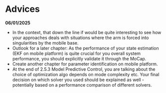 # Advices
**06/01/2025**
- In the context, that down the line if would be quite interesting to see how your approaches deals with situations where the arm is forced into singularities by the mobile base.
- Outlook for a later chapter: As the performance of your state estimation (EKF on mobile platform) is quite crucial for you overall system performance, you should explicitly validate it through the MoCap.
- Create another chapter for parameter identification on mobile platform.
- At the end of 2.5.3 Model Predictive Control, you are talking about the choice of optimization algo depends on mode complexity etc. Your final decision on which solver you used should be explained as well - potentially based on a performance comparison of different solvers.
